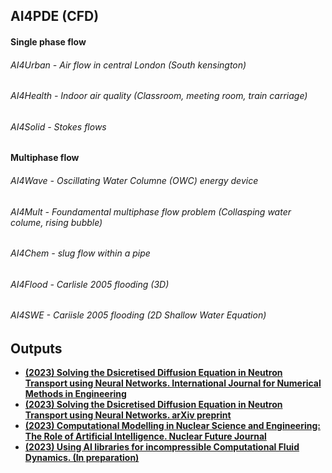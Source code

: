## AI4PDE (CFD)

#### Single phase flow 
###### AI4Urban  - Air flow in central London (South kensington) 
###### AI4Health - Indoor air quality (Classroom, meeting room, train carriage)
###### AI4Solid  - Stokes flows
#### Multiphase flow
###### AI4Wave  - Oscillating Water Columne (OWC) energy device 
###### AI4Mult  - Foundamental multiphase flow problem (Collasping water colume, rising bubble)
###### AI4Chem  - slug flow within a pipe 
###### AI4Flood - Carlisle 2005 flooding (3D)
###### AI4SWE   - Cariisle 2005 flooding (2D Shallow Water Equation)

## Outputs
- **[(2023) Solving the Dsicretised Diffusion Equation in Neutron Transport using Neural Networks. International Journal for Numerical Methods in Engineering](http://doi.org/10.1002/nme.7321)**
- **[(2023) Solving the Dsicretised Diffusion Equation in Neutron Transport using Neural Networks. arXiv preprint](https://doi.org/10.48550/arXiv.2301.09991)**
- **[(2023) Computational Modelling in Nuclear Science and Engineering: The Role of Artificial Intelligence. Nuclear Future Journal](https://www.nuclearinst.com/Nuclear-Future-19)**
- **[(2023) Using AI libraries for incompressible Computational Fluid Dynamics. (In preparation)](https://www.imperial.ac.uk/people/boyang.chen16/document/10322/AI_for_CFD/?AI_for_CFD.pdf)**


